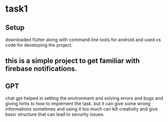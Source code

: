 # task1


## Setup

downloaded flutter along with command line tools for android and used vs code for developing the project.

## this is a simple project to get familiar with firebase notifications.

## GPT
chat gpt helped in setting the environment and solving errors and bugs and giving hints to how to implement the task.
but it can give some wrong informations sometimes and using it too much can kill creativity and give basic structure that can lead to security issues.
